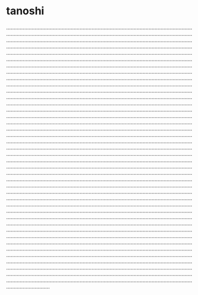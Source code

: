 # tanoshi
.........................................................................................................................................................................................................................................................................................................................................................................................................................................................................................................................................................................................................................................................................................................................................................................................................................................................................................................................................................................................................................................................................................................................................................................................................................................................................................................................................................................................................................................................................................................................................................................................................................................................................................................................................................................................................................................................................................................................................................................................................................................................................................................................................................................................................................................................................................................................................................................................................................................................................................................................................................................................................................................................................................................................................................................................................................................................................................................................................................................................................................................................................................................................................................................................................................................................................................................................................................................................................................................................................................................................................................................................................................................................................................................................................................................................................................................................................................................................................................................................................................................................................................................................................................................................................................................................................................................................................................................................................................................................................................................................................................................................................................................................................................................................................................................................................................................................................................................................................................................................................................................................................................................................................................................................................................................................................................................................